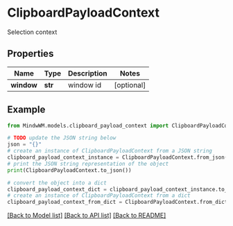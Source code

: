 # ClipboardPayloadContext

Selection context

## Properties

Name | Type | Description | Notes
------------ | ------------- | ------------- | -------------
**window** | **str** | window id | [optional] 

## Example

```python
from MindwWM.models.clipboard_payload_context import ClipboardPayloadContext

# TODO update the JSON string below
json = "{}"
# create an instance of ClipboardPayloadContext from a JSON string
clipboard_payload_context_instance = ClipboardPayloadContext.from_json(json)
# print the JSON string representation of the object
print(ClipboardPayloadContext.to_json())

# convert the object into a dict
clipboard_payload_context_dict = clipboard_payload_context_instance.to_dict()
# create an instance of ClipboardPayloadContext from a dict
clipboard_payload_context_from_dict = ClipboardPayloadContext.from_dict(clipboard_payload_context_dict)
```
[[Back to Model list]](../README.md#documentation-for-models) [[Back to API list]](../README.md#documentation-for-api-endpoints) [[Back to README]](../README.md)


